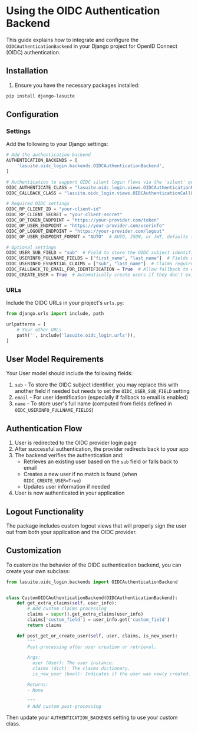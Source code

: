 # Using the OIDC Authentication Backend

This guide explains how to integrate and configure the `OIDCAuthenticationBackend` in your Django project for OpenID Connect (OIDC) authentication.

## Installation

1. Ensure you have the necessary packages installed:

```bash
pip install django-lasuite
```

## Configuration

### Settings

Add the following to your Django settings:

```python
# Add the authentication backend
AUTHENTICATION_BACKENDS = [
    'lasuite.oidc_login.backends.OIDCAuthenticationBackend',
]

# Authentication to support OIDC silent login flows via the 'silent' query parameter
OIDC_AUTHENTICATE_CLASS = "lasuite.oidc_login.views.OIDCAuthenticationRequestView"
OIDC_CALLBACK_CLASS = "lasuite.oidc_login.views.OIDCAuthenticationCallbackView"

# Required OIDC settings
OIDC_RP_CLIENT_ID = "your-client-id"
OIDC_RP_CLIENT_SECRET = "your-client-secret"
OIDC_OP_TOKEN_ENDPOINT = "https://your-provider.com/token"
OIDC_OP_USER_ENDPOINT = "https://your-provider.com/userinfo"
OIDC_OP_LOGOUT_ENDPOINT = "https://your-provider.com/logout"
OIDC_OP_USER_ENDPOINT_FORMAT = "AUTO"  # AUTO, JSON, or JWT, defaults to AUTO

# Optional settings
OIDC_USER_SUB_FIELD = "sub"  # Field to store the OIDC subject identifier, defaults to "sub"
OIDC_USERINFO_FULLNAME_FIELDS = ["first_name", "last_name"]  # Fields used to compute user's full name, defaults to `[]`
OIDC_USERINFO_ESSENTIAL_CLAIMS = ["sub", "last_name"]  # Claims required for user identification, defaults to `[]`
OIDC_FALLBACK_TO_EMAIL_FOR_IDENTIFICATION = True  # Allow fallback to email for user identification
OIDC_CREATE_USER = True  # Automatically create users if they don't exist, defaults to `True`
```

### URLs

Include the OIDC URLs in your project's `urls.py`:

```python
from django.urls import include, path

urlpatterns = [
    # Your other URLs
    path('', include('lasuite.oidc_login.urls')),
]
```

## User Model Requirements

Your User model should include the following fields:

1. `sub` - To store the OIDC subject identifier, you may replace this with 
    another field if needed but needs to set the `OIDC_USER_SUB_FIELD` setting
2. `email` - For user identification (especially if fallback to email is enabled)
3. `name` - To store user's full name (computed from fields defined in `OIDC_USERINFO_FULLNAME_FIELDS`)

## Authentication Flow

1. User is redirected to the OIDC provider login page
2. After successful authentication, the provider redirects back to your app
3. The backend verifies the authentication and:
   - Retrieves an existing user based on the `sub` field or falls back to email
   - Creates a new user if no match is found (when `OIDC_CREATE_USER=True`)
   - Updates user information if needed
4. User is now authenticated in your application

## Logout Functionality

The package includes custom logout views that will properly sign the user out from both your application and the OIDC provider.

## Customization

To customize the behavior of the OIDC authentication backend, you can create your own subclass:

```python
from lasuite.oidc_login.backends import OIDCAuthenticationBackend


class CustomOIDCAuthenticationBackend(OIDCAuthenticationBackend):
    def get_extra_claims(self, user_info):
        # Add custom claims processing
        claims = super().get_extra_claims(user_info)
        claims['custom_field'] = user_info.get('custom_field')
        return claims

    def post_get_or_create_user(self, user, claims, is_new_user):
        """
        Post-processing after user creation or retrieval.

        Args:
          user (User): The user instance.
          claims (dict): The claims dictionary.
          is_new_user (bool): Indicates if the user was newly created.

        Returns:
        - None

        """
        # Add custom post-processing
```

Then update your `AUTHENTICATION_BACKENDS` setting to use your custom class.

